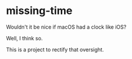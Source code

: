 # missing-time

Wouldn't it be nice if macOS had a clock like iOS?

Well, I think so. 

This is a project to rectify that oversight.

